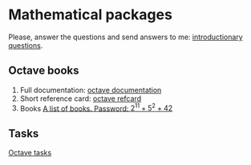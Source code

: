 # Mathematical packages

Please, answer the questions and send answers to me: [introductionary questions](form.html).

## Octave books

1. Full documentation: [octave documentation](https://octave.org/octave.pdf)
1. Short reference card: [octave refcard](http://folk.ntnu.no/joern/itgk/refcard-a4.pdf)
1. Books [A list of books. Password: $2^{11}+5^2+42$](https://yadi.sk/d/jVorBlW1ANh_OA)

## Tasks

[Octave tasks](octave.md)